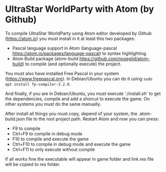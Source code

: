 UltraStar WorldParty with Atom (by Github)
=================================================

To compile UltraStar WorldParty using Atom editor developed by Github (https://atom.io) you must install in it at least this two packages:
- Pascal language support in Atom (language-pascal https://atom.io/packages/language-pascal) to syntax highlighting.
- Atom Build package (atom-build https://github.com/noseglid/atom-build) to compile (and optionally execute) the project.

You must also have installed Free Pascal in your system (https://www.freepascal.org). In Debian/Ubuntu you can do it using `sudo apt install fp-compiler-3.2.0`.

And finally, if you are in Debian/Ubuntu, you must execute './install.sh' to get the dependencies, compile and add a shorcut to execute the game. On other systems you must do the same manually.

After install all things you must copy, depend of your system, the .atom-build.json file to the root project path. Restart Atom and now you can press:
- F9 to compile
- Ctrl+F9 to compile in debug mode
- F10 to compile and execute the game
- Ctrl+F10 to compile in debug mode and execute the game
- Ctrl+F11 to only execute without compile

If all works fine the executable will appear in game folder and link.res file will be copied to res folder.
